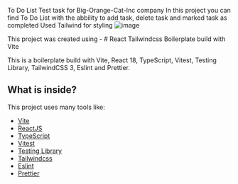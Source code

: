 To Do List 
Test task for Big-Orange-Cat-Inc company 
In this project you can find To Do List with the abbility to add task, delete task and marked task as completed
Used Tailwind for styling
![image](https://github.com/KaterynaKarabanova/Big-Orange-Cat-Inc/assets/135024704/b3fc7eac-d485-4261-b1eb-e6b829b011e1)


This project was created using - # React Tailwindcss Boilerplate build with Vite

This is a boilerplate build with Vite, React 18, TypeScript, Vitest, Testing Library, TailwindCSS 3, Eslint and Prettier.

## What is inside?

This project uses many tools like:

- [Vite](https://vitejs.dev)
- [ReactJS](https://reactjs.org)
- [TypeScript](https://www.typescriptlang.org)
- [Vitest](https://vitest.dev)
- [Testing Library](https://testing-library.com)
- [Tailwindcss](https://tailwindcss.com)
- [Eslint](https://eslint.org)
- [Prettier](https://prettier.io)

